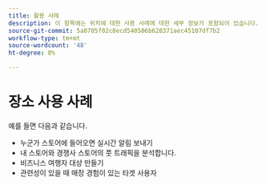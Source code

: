 ```yaml
---
title: 활용 사례
description: 이 항목에는 위치에 대한 사용 사례에 대한 세부 정보가 포함되어 있습니다.
source-git-commit: 5a0705f02c8ecd540506b628371aec45107df7b2
workflow-type: tm+mt
source-wordcount: '48'
ht-degree: 0%

---
```



# 장소 사용 사례

예를 들면 다음과 같습니다.

* 누군가 스토어에 들어오면 실시간 알림 보내기
* 내 스토어와 경쟁사 스토어의 풋 트래픽을 분석합니다.
* 비즈니스 여행자 대상 만들기
* 관련성이 있을 때 매장 경험이 있는 타겟 사용자
